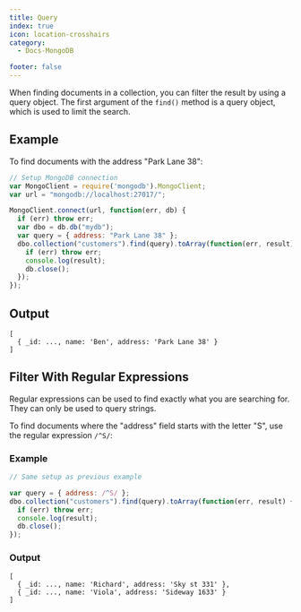 ```yaml
---
title: Query
index: true
icon: location-crosshairs
category:
  - Docs-MongoDB

footer: false
---
```


When finding documents in a collection, you can filter the result by using a query object. The first argument of the `find()` method is a query object, which is used to limit the search.

## Example

To find documents with the address "Park Lane 38":

```javascript
// Setup MongoDB connection
var MongoClient = require('mongodb').MongoClient;
var url = "mongodb://localhost:27017/";

MongoClient.connect(url, function(err, db) {
  if (err) throw err;
  var dbo = db.db("mydb");
  var query = { address: "Park Lane 38" };
  dbo.collection("customers").find(query).toArray(function(err, result) {
    if (err) throw err;
    console.log(result);
    db.close();
  });
});
```

## Output

```
[
  { _id: ..., name: 'Ben', address: 'Park Lane 38' }
]
```

## Filter With Regular Expressions

Regular expressions can be used to find exactly what you are searching for. They can only be used to query strings.

To find documents where the "address" field starts with the letter "S", use the regular expression `/^S/`:

### Example

```javascript
// Same setup as previous example

var query = { address: /^S/ };
dbo.collection("customers").find(query).toArray(function(err, result) {
  if (err) throw err;
  console.log(result);
  db.close();
});
```

### Output

```
[
  { _id: ..., name: 'Richard', address: 'Sky st 331' },
  { _id: ..., name: 'Viola', address: 'Sideway 1633' }
]
```